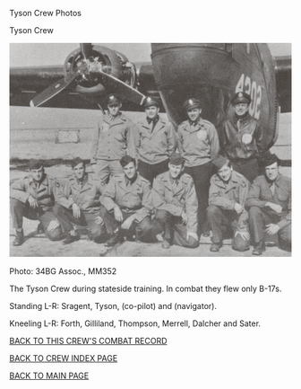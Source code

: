 
Tyson Crew Photos






 




Tyson Crew  
  

![](Tyson.jpg)  

Photo: 34BG Assoc., MM352  

The Tyson Crew during stateside training. In combat they flew only B-17s.  

Standing L-R: Sragent, Tyson, (co-pilot) and (navigator).  

Kneeling L-R: Forth, Gilliland, Thompson, Merrell, Dalcher and Sater.  

  

[BACK TO THIS CREW'S COMBAT RECORD](ValorToVictory/crews/Tyson.md)  

[BACK TO CREW INDEX PAGE](ValorToVictory/000crews.md)  

[BACK TO MAIN PAGE](ValorToVictory/index.html)


